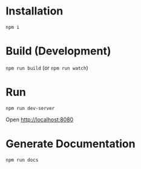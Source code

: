 # Installation
`npm i`

# Build (Development)
`npm run build` (or `npm run watch`)

# Run
`npm run dev-server`

Open [http://localhost:8080](http://localhost:8080)

# Generate Documentation
`npm run docs`